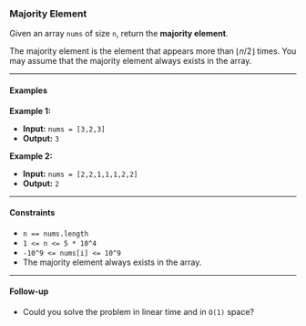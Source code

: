 ### Majority Element

Given an array `nums` of size `n`, return the **majority element**.

The majority element is the element that appears more than $\lfloor n / 2 \rfloor$ times. You may assume that the majority element always exists in the array.

---

#### Examples

**Example 1:**
- **Input:** `nums = [3,2,3]`
- **Output:** `3`

**Example 2:**
- **Input:** `nums = [2,2,1,1,1,2,2]`
- **Output:** `2`

---

#### Constraints

- `n == nums.length`
- `1 <= n <= 5 * 10^4`
- `-10^9 <= nums[i] <= 10^9`
- The majority element always exists in the array.

---

#### Follow-up

- Could you solve the problem in linear time and in `O(1)` space?